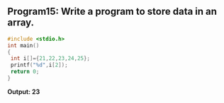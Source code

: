 ## Program15: Write a program to store data in an array.
```c
#include <stdio.h>
int main()
{
 int i[]={21,22,23,24,25};
 printf("%d",i[2]);
 return 0;
}
```
**Output: 23**
